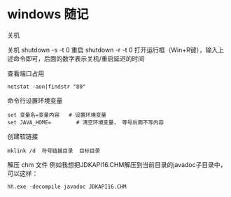 # windows 随记

关机

关机 shutdown -s -t 0 重启 shutdown -r -t 0 打开运行框（Win+R键），输入上述命令即可，后面的数字表示关机/重启延迟的时间

查看端口占用

	netstat -aon|findstr "80" 
命令行设置环境变量

	set 变量名=变量内容   # 设置环境变量
	set JAVA_HOME=        # 清空环境变量， 等号后面不写内容
创建软链接

	mklink /d  符号链接目录  目标目录
解压 chm 文件 例如我想把JDKAPI16.CHM解压到当前目录的javadoc子目录中，可以这样：

	hh.exe -decompile javadoc JDKAPI16.CHM

